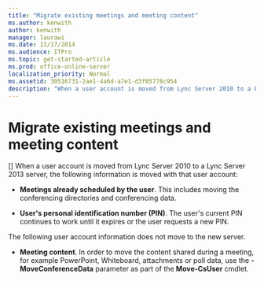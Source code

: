 ```yaml
---
title: "Migrate existing meetings and meeting content"
ms.author: kenwith
author: kenwith
manager: laurawi
ms.date: 11/17/2014
ms.audience: ITPro
ms.topic: get-started-article
ms.prod: office-online-server
localization_priority: Normal
ms.assetid: 30516731-2ae1-4a6d-a7e1-d3f05778c954
description: "When a user account is moved from Lync Server 2010 to a Lync Server 2013 server, the following information is moved with that user account:"
---
```


# Migrate existing meetings and meeting content
[]
When a user account is moved from Lync Server 2010 to a Lync Server 2013 server, the following information is moved with that user account:
  
- **Meetings already scheduled by the user**. This includes moving the conferencing directories and conferencing data.
    
- **User's personal identification number (PIN)**. The user's current PIN continues to work until it expires or the user requests a new PIN.
    
The following user account information does not move to the new server.
  
- **Meeting content**. In order to move the content shared during a meeting, for example PowerPoint, Whiteboard, attachments or poll data, use the **-MoveConferenceData** parameter as part of the **Move-CsUser** cmdlet. 
    

